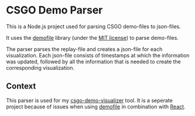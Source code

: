 # CSGO Demo Parser

This is a Node.js project used for parsing CSGO demo-files to json-files.

It uses the [demofile](https://github.com/saul/demofile) library (under the [MIT license](https://github.com/saul/demofile/blob/master/LICENSE)) to parse demo-files.

The parser parses the replay-file and creates a json-file for each visualization.
Each json-file consists of timestamps at which the information was updated, followed by all the information that is needed to create the corresponding visualization.

## Context

This parser is used for my [csgo-demo-visualizer](https://github.com/Brammz/csgo-demo-visualizer) tool.
It is a seperate project because of issues when using [demofile](https://github.com/saul/demofile) in combination with [React](https://reactjs.org/).
